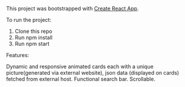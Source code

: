 This project was bootstrapped with [Create React App](https://github.com/facebook/create-react-app).


To run the project:

1. Clone this repo
2. Run npm install
3. Run npm start


Features: 

Dynamic and responsive animated cards each with a unique picture(generated via external website), json data (displayed on cards) fetched from external host. 
Functional search bar. 
Scrollable.
